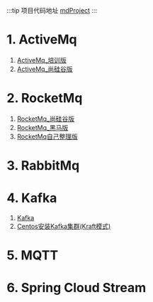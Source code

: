 :::tip
项目代码地址 [mdProject](https://gitee.com/chargeduck/mq-project)
:::

# 1. ActiveMq
1. [ActiveMq_培训版](https://blog.csdn.net/qq_42059717/article/details/120351292)
2. [ActiveMq_尚硅谷版](/backend/mq/activemq_antguigu.html)

# 2. RocketMq
1. [RocketMq_尚硅谷版](/backend/mq/rocketmq/rocketmq_antguigu.html)  
2. [RocketMq_黑马版](/backend/mq/rocketmq/rocketmq_itcast.html)     
3. [RocketMq自己整理版](/backend/mq/rocketmq/rocketmq.html)

# 3. RabbitMq

# 4. Kafka
1. [Kafka](/backend/mq/kafka/index)
2. [Centos安装Kafka集群(Kraft模式)](/backend/mq/kafka/centos_cluster.html)

# 5. MQTT

# 6. Spring Cloud Stream


